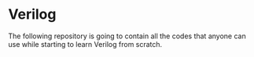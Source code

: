 # Verilog
The following repository is going to contain all the codes that anyone can use while starting to learn Verilog from scratch.
